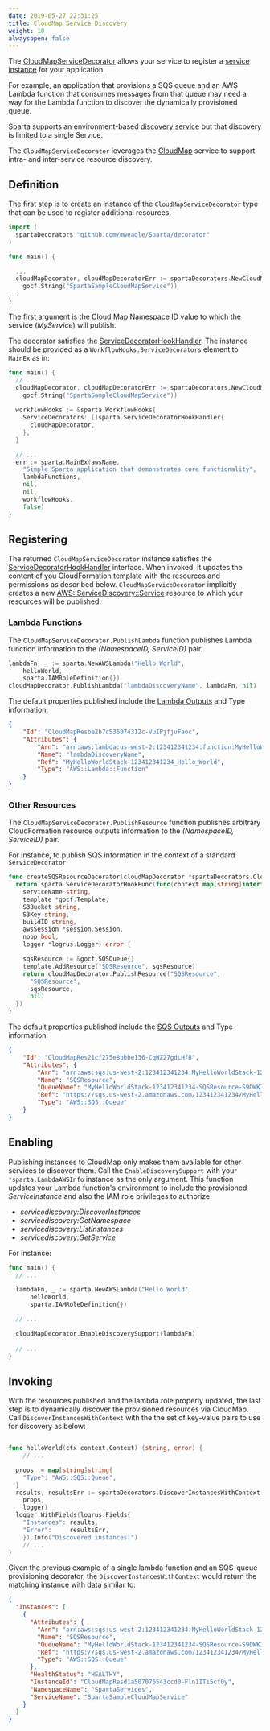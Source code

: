 ```yaml
---
date: 2019-05-27 22:31:25
title: CloudMap Service Discovery
weight: 10
alwaysopen: false
---
```


The [CloudMapServiceDecorator](https://godoc.org/github.com/mweagle/Sparta/decorator#CloudMapServiceDecorator) allows your service to register a [service instance](https://docs.aws.amazon.com/cloud-map/latest/dg/working-with-instances.html) for your application.

For example, an application that provisions a SQS queue and an AWS Lambda function that consumes messages from that queue may need a way for the Lambda function to discover the dynamically provisioned queue.

Sparta supports an environment-based [discovery service](http://gosparta.io/reference/discovery/) but that discovery is limited to a single Service.

The `CloudMapServiceDecorator` leverages the [CloudMap](https://aws.amazon.com/cloud-map/) service to support intra- and inter-service resource discovery. 

## Definition

The first step is to create an instance of the `CloudMapServiceDecorator` type that can be used to register additional resources.

```go
import (
  spartaDecorators "github.com/mweagle/Sparta/decorator"
)

func main() {

  ...
  cloudMapDecorator, cloudMapDecoratorErr := spartaDecorators.NewCloudMapServiceDecorator(gocf.String("SpartaServices"),
    gocf.String("SpartaSampleCloudMapService"))
...
}
```

The first argument is the [Cloud Map Namespace ID](https://docs.aws.amazon.com/cloud-map/latest/dg/working-with-namespaces.html) value to which the service (_MyService_) will publish.

The decorator satisfies the [ServiceDecoratorHookHandler](https://godoc.org/github.com/mweagle/Sparta#ServiceDecoratorHookHandler). The instance should be provided as a `WorkflowHooks.ServiceDecorators` element to `MainEx` as in:

```go
func main() {
  // ...
  cloudMapDecorator, cloudMapDecoratorErr := spartaDecorators.NewCloudMapServiceDecorator(gocf.String("SpartaServices"),
    gocf.String("SpartaSampleCloudMapService"))
    
  workflowHooks := &sparta.WorkflowHooks{
    ServiceDecorators: []sparta.ServiceDecoratorHookHandler{
      cloudMapDecorator,
    },
  }

  // ...
  err := sparta.MainEx(awsName,
    "Simple Sparta application that demonstrates core functionality",
    lambdaFunctions,
    nil,
    nil,
    workflowHooks,
    false)
}
```

## Registering

The returned `CloudMapServiceDecorator` instance satisfies the [ServiceDecoratorHookHandler](https://godoc.org/github.com/mweagle/Sparta#ServiceDecoratorHookHandler) interface. When invoked, it updates the content of you CloudFormation template with the resources and permissions as described below. `CloudMapServiceDecorator` implicitly creates a new [AWS::ServiceDiscovery::Service](https://docs.aws.amazon.com/AWSCloudFormation/latest/UserGuide/aws-resource-servicediscovery-service.html) resource to which your resources will be published.

### Lambda Functions

The `CloudMapServiceDecorator.PublishLambda` function publishes Lambda function information to the _(NamespaceID, ServiceID)_ pair.

```go
lambdaFn, _ := sparta.NewAWSLambda("Hello World",
    helloWorld,
    sparta.IAMRoleDefinition{})
cloudMapDecorator.PublishLambda("lambdaDiscoveryName", lambdaFn, nil)
```

The default properties published include the [Lambda Outputs](https://docs.aws.amazon.com/AWSCloudFormation/latest/UserGuide/aws-resource-lambda-function.html) and Type information:

```json
{
    "Id": "CloudMapResbe2b7c536074312c-VuIPjfjuFaoc",
    "Attributes": {
        "Arn": "arn:aws:lambda:us-west-2:123412341234:function:MyHelloWorldStack-123412341234_Hello_World",
        "Name": "lambdaDiscoveryName",
        "Ref": "MyHelloWorldStack-123412341234_Hello_World",
        "Type": "AWS::Lambda::Function"
    }
}
```

### Other Resources

The `CloudMapServiceDecorator.PublishResource` function publishes arbitrary CloudFormation resource outputs information to the _(NamespaceID, ServiceID)_ pair.

For instance, to publish SQS information in the context of a standard `ServiceDecorator`

```go
func createSQSResourceDecorator(cloudMapDecorator *spartaDecorators.CloudMapServiceDecorator) sparta.ServiceDecoratorHookHandler {
  return sparta.ServiceDecoratorHookFunc(func(context map[string]interface{},
    serviceName string,
    template *gocf.Template,
    S3Bucket string,
    S3Key string,
    buildID string,
    awsSession *session.Session,
    noop bool,
    logger *logrus.Logger) error {

    sqsResource := &gocf.SQSQueue{}
    template.AddResource("SQSResource", sqsResource)
    return cloudMapDecorator.PublishResource("SQSResource",
      "SQSResource",
      sqsResource,
      nil)
  })
}
```

The default properties published include the [SQS Outputs](https://docs.aws.amazon.com/AWSCloudFormation/latest/UserGuide/aws-properties-sqs-queues.html) and Type information:

```json
{
    "Id": "CloudMapRes21cf275e8bbbe136-CqWZ27gdLHf8",
    "Attributes": {
        "Arn": "arn:aws:sqs:us-west-2:123412341234:MyHelloWorldStack-123412341234-SQSResource-S9DWKIFKP14U",
        "Name": "SQSResource",
        "QueueName": "MyHelloWorldStack-123412341234-SQSResource-S9DWKIFKP14U",
        "Ref": "https://sqs.us-west-2.amazonaws.com/123412341234/MyHelloWorldStack-123412341234-SQSResource-S9DWKIFKP14U",
        "Type": "AWS::SQS::Queue"
    }
}
```

## Enabling

Publishing instances to CloudMap only makes them available for other services to discover them. Call the `EnableDiscoverySupport` with your `*sparta.LambdaAWSInfo` instance as the only argument. This function updates your Lambda function's environment to include the provisioned _ServiceInstance_ and also the IAM role privileges to authorize:

* _servicediscovery:DiscoverInstances_
* _servicediscovery:GetNamespace_
* _servicediscovery:ListInstances_
* _servicediscovery:GetService_

For instance: 

```go
func main() {
  // ...

  lambdaFn, _ := sparta.NewAWSLambda("Hello World",
      helloWorld,
      sparta.IAMRoleDefinition{})

  // ...

  cloudMapDecorator.EnableDiscoverySupport(lambdaFn)
  
  // ...
}

```

## Invoking

With the resources published and the lambda role properly updated, the last step is to dynamically discover the provisioned resources via CloudMap. Call `DiscoverInstancesWithContext` with the the set of key-value pairs to use for discovery as below:

```go

func helloWorld(ctx context.Context) (string, error) {
    // ...

  props := map[string]string{
    "Type": "AWS::SQS::Queue",
  }
  results, resultsErr := spartaDecorators.DiscoverInstancesWithContext(ctx,
    props,
    logger)
  logger.WithFields(logrus.Fields{
    "Instances": results,
    "Error":     resultsErr,
    }).Info("Discovered instances!")
    // ...
}
```

Given the previous example of a single lambda function and an SQS-queue provisioning decorator, the `DiscoverInstancesWithContext` would return the matching instance with data similar to:

```json
{
  "Instances": [
    {
      "Attributes": {
        "Arn": "arn:aws:sqs:us-west-2:123412341234:MyHelloWorldStack-123412341234-SQSResource-S9DWKIFKP14U",
        "Name": "SQSResource",
        "QueueName": "MyHelloWorldStack-123412341234-SQSResource-S9DWKIFKP14U",
        "Ref": "https://sqs.us-west-2.amazonaws.com/123412341234/MyHelloWorldStack-123412341234-SQSResource-S9DWKIFKP14U",
        "Type": "AWS::SQS::Queue"
      },
      "HealthStatus": "HEALTHY",
      "InstanceId": "CloudMapResd1a507076543ccd0-Fln1ITi5cf0y",
      "NamespaceName": "SpartaServices",
      "ServiceName": "SpartaSampleCloudMapService"
    }
  ]
}
```
